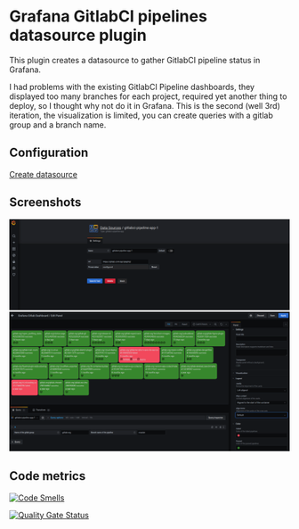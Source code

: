 # Grafana GitlabCI pipelines datasource plugin

This plugin creates a datasource to gather GitlabCI pipeline status in Grafana.

I had problems with the existing GitlabCI Pipeline dashboards, they displayed too many branches for each project, required yet another thing to deploy, so I thought why not do it in Grafana. This is the second (well 3rd) iteration, the visualization is limited, you can create queries with a gitlab group and a branch name. 

## Configuration

[Create datasource](https://raw.githubusercontent.com/kalidasya/grafana-gitlab-pipeline-status-plugin/main/docs/img/screenshots/grafana-gitlab-create-datasource.webm)


## Screenshots

![Datasource config](https://raw.githubusercontent.com/kalidasya/grafana-gitlab-pipeline-status-plugin/main/docs/img/screenshots/datasource-config.png)
![Settings page](https://raw.githubusercontent.com/kalidasya/grafana-gitlab-pipeline-status-plugin/main/docs/img/screenshots/settings-page.png)



## Code metrics

[![Code Smells](https://sonarcloud.io/api/project_badges/measure?project=kalidasya_grafana-gitlab-pipeline-status-plugin&metric=code_smells)](https://sonarcloud.io/dashboard?id=kalidasya_grafana-gitlab-pipeline-status-plugin)

[![Quality Gate Status](https://sonarcloud.io/api/project_badges/measure?project=kalidasya_grafana-gitlab-pipeline-status-plugin&metric=alert_status)](https://sonarcloud.io/dashboard?id=kalidasya_grafana-gitlab-pipeline-status-plugin)
